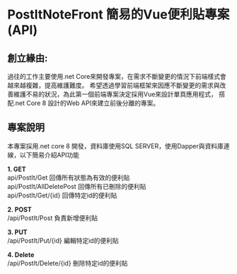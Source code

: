 # PostItNoteFront 簡易的Vue便利貼專案(API)   

## 創立緣由:
  過往的工作主要使用.net Core來開發專案，在需求不斷變更的情況下前端樣式會越來越複雜，提高維護難度。
  希望透過學習前端框架來因應不斷變更的需求與改善維護不易的狀況，為此第一個前端專案決定採用Vue來設計單頁應用程式，
  搭配.net Core 8 設計的Web API來建立前後分離的專案。   

## 專案說明
  本專案採用.net core 8 開發，資料庫使用SQL SERVER，使用Dapper與資料庫連線，以下簡易介紹API功能   
  
  **1. GET**   
  api/PostIt/Get 回傳所有狀態為有效的便利貼   
  api/PostIt/AllDeletePost 回傳所有已刪除的便利貼   
  api/PostIt/Get/{id} 回傳特定id的便利貼

  **2. POST**   
  /api/PostIt/Post 負責新增便利貼

  **3. PUT**   
  /api/PostIt/Put/{id} 編輯特定id的便利貼
 
  **4. Delete**   
 /api/PostIt/Delete/{id} 刪除特定id的便利貼    
